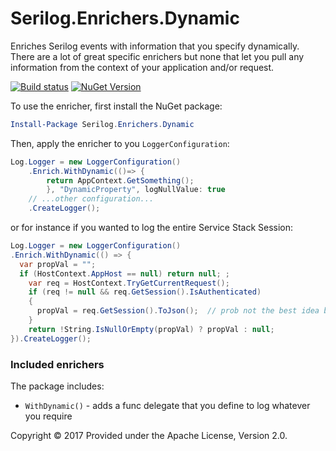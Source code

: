 # Serilog.Enrichers.Dynamic

Enriches Serilog events with information that you specify dynamically.  There are a lot of great specific enrichers but none that let you pull any information from the context of your application and/or request.
 
[![Build status](https://ci.appveyor.com/api/projects/status/pb8tb199yb59dkhf/branch/master?svg=true)](https://github.com/sbosell/serilog-enrichers-dynamic) [![NuGet Version](http://img.shields.io/nuget/v/Serilog.Enrichers.Dynamic.svg?style=flat)](https://www.nuget.org/packages/Serilog.Enrichers.Dynamic/)

To use the enricher, first install the NuGet package:

```powershell
Install-Package Serilog.Enrichers.Dynamic
```

Then, apply the enricher to you `LoggerConfiguration`:

```csharp
Log.Logger = new LoggerConfiguration()
    .Enrich.WithDynamic(()=> {
    	return AppContext.GetSomething(); 
    	}, "DynamicProperty", logNullValue: true
    // ...other configuration...
    .CreateLogger();
```

or for instance if you wanted to log the entire Service Stack Session:

```csharp
Log.Logger = new LoggerConfiguration()
.Enrich.WithDynamic(() => {
  var propVal = "";
  if (HostContext.AppHost == null) return null; ;
    var req = HostContext.TryGetCurrentRequest();
    if (req != null && req.GetSession().IsAuthenticated)
    {
      propVal = req.GetSession().ToJson();  // prob not the best idea but hey
    }
    return !String.IsNullOrEmpty(propVal) ? propVal : null;
}).CreateLogger();
```

### Included enrichers

The package includes:

 * `WithDynamic()` - adds a func delegate that you define to log whatever you require
 

Copyright © 2017  Provided under the Apache License, Version 2.0.
